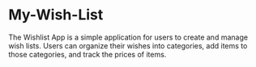 # My-Wish-List

The Wishlist App is a simple application for users to create and manage wish lists. Users can organize their wishes into categories, add items to those categories, and track the prices of items.
